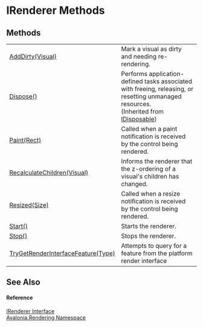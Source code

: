 # IRenderer Methods




## Methods
<table>
<tr>
<td><a href="M_Avalonia_Rendering_IRenderer_AddDirty">AddDirty(Visual)</a></td>
<td>Mark a visual as dirty and needing re-rendering.</td>
</tr>
<tr>
<td><a href="https://learn.microsoft.com/dotnet/api/system.idisposable.dispose" target="_blank" rel="noopener noreferrer">Dispose()</a></td>
<td>Performs application-defined tasks associated with freeing, releasing, or resetting unmanaged resources.<br />(Inherited from <a href="https://learn.microsoft.com/dotnet/api/system.idisposable" target="_blank" rel="noopener noreferrer">IDisposable</a>)</td>
</tr>
<tr>
<td><a href="M_Avalonia_Rendering_IRenderer_Paint">Paint(Rect)</a></td>
<td>Called when a paint notification is received by the control being rendered.</td>
</tr>
<tr>
<td><a href="M_Avalonia_Rendering_IRenderer_RecalculateChildren">RecalculateChildren(Visual)</a></td>
<td>Informs the renderer that the z-ordering of a visual's children has changed.</td>
</tr>
<tr>
<td><a href="M_Avalonia_Rendering_IRenderer_Resized">Resized(Size)</a></td>
<td>Called when a resize notification is received by the control being rendered.</td>
</tr>
<tr>
<td><a href="M_Avalonia_Rendering_IRenderer_Start">Start()</a></td>
<td>Starts the renderer.</td>
</tr>
<tr>
<td><a href="M_Avalonia_Rendering_IRenderer_Stop">Stop()</a></td>
<td>Stops the renderer.</td>
</tr>
<tr>
<td><a href="M_Avalonia_Rendering_IRenderer_TryGetRenderInterfaceFeature">TryGetRenderInterfaceFeature(Type)</a></td>
<td>Attempts to query for a feature from the platform render interface</td>
</tr>
</table>

## See Also


#### Reference
<a href="T_Avalonia_Rendering_IRenderer">IRenderer Interface</a>  
<a href="N_Avalonia_Rendering">Avalonia.Rendering Namespace</a>  
